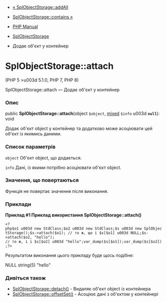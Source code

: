 - [« SplObjectStorage::addAll](splobjectstorage.addall.md)
- [SplObjectStorage::contains »](splobjectstorage.contains.md)

- [PHP Manual](index.md)
- [SplObjectStorage](class.splobjectstorage.md)
- Додає об'єкт у контейнер

# SplObjectStorage::attach

(PHP 5 \>u003d 5.1.0, PHP 7, PHP 8)

SplObjectStorage::attach — Додає об'єкт у контейнер

### Опис

public **SplObjectStorage::attach**(object `$object`,
[mixed](language.types.declarations.md#language.types.declarations.mixed)
`$info` u003d **`null`**): void

Додає об'єкт object у контейнер та додатково може асоціювати
цей об'єкт із якимись даними.

### Список параметрів

`object`
Об'єкт object, що додається.

`info`
Дані, із якими потрібно асоціювати об'єкт object.

### Значення, що повертаються

Функція не повертає значення після виконання.

### Приклади

**Приклад #1 Приклад використання **SplObjectStorage::attach()****

` <?php$o1 u003d new StdClass;$o2 u003d new StdClass;$s u003d new SplObjectStorage();$s->attach($o1); // то ж, що і $s[$o1] u003d NULL;$s->attach($o2, "hello"); // то ж, і і $s[$o2] u003d "hello";var_dump($s[$o1]);var_dump($s[$o2]);?> `

Результатом виконання цього прикладу буде щось подібне:

NULL
string(5) "hello"

### Дивіться також

- [SplObjectStorage::detach()](splobjectstorage.detach.md) - Видаляє
об'єкт object із контейнера
- [SplObjectStorage::offsetSet()](splobjectstorage.offsetset.md) -
Асоціює дані з об'єктом у контейнері
